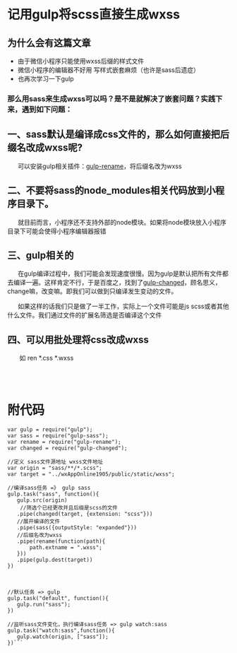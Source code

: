 #  记用gulp将scss直接生成wxss

## 为什么会有这篇文章

* 由于微信小程序只能使用wxss后缀的样式文件
* 微信小程序的编辑器不好用 写样式嵌套麻烦（也许是sass后遗症）
* 也再次学习一下gulp

</hr>

 ### 那么用sass来生成wxss可以吗？是不是就解决了嵌套问题？实践下来，遇到如下问题：


 ## 一、sass默认是编译成css文件的，那么如何直接把后缀名改成wxss呢?
 <p>&nbsp;&nbsp;&nbsp;&nbsp;&nbsp;&nbsp;可以安装gulp相关插件：<a href="https://www.npmjs.com/package/gulp-rename">gulp-rename</a>，将后缀名改为wxss</p>

 ## 二、不要将sass的node_modules相关代码放到小程序目录下。

 <p>&nbsp;&nbsp;&nbsp;&nbsp;&nbsp;&nbsp;就目前而言，小程序还不支持外部的node模块。如果将node模块放入小程序目录下可能会使得小程序编辑器报错</p>


 ## 三、gulp相关的
  
 <p>&nbsp;&nbsp;&nbsp;&nbsp;&nbsp;&nbsp;在gulp编译过程中，我们可能会发现速度很慢。因为gulp是默认把所有文件都去编译一遍。这样肯定不行，于是百度之，找到了<a href="https://www.npmjs.com/package/gulp-rename">gulp-changed</a>，顾名思义，change嘛，改变嘛。即我们可以做到只编译发生变动的文件。</p>
 <p>&nbsp;&nbsp;&nbsp;&nbsp;&nbsp;&nbsp;如果这样的话我们只是做了一半工作，实际上一个文件可能是js scss或者其他什么文件。我们通过文件的扩展名筛选是否编译这个文件</p>


 ## 四、可以用批处理将css改成wxss
 <p>&nbsp;&nbsp;&nbsp;&nbsp;&nbsp;&nbsp; 如 ren *.css *.wxss </p>

</br>
</br>

  # 附代码

 ```
var gulp = require("gulp");
var sass = require("gulp-sass");
var rename = require("gulp-rename");
var changed = require("gulp-changed");

//定义 sass文件源地址 wxss文件地址
var origin = "sass/**/*.scss";
var target = "../wxAppOnline1905/public/static/wxss";

//编译sass任务 =》 gulp sass
gulp.task("sass", function(){
    gulp.src(origin)
     //筛选个已经更改并且后缀是scss的文件
    .pipe(changed(target, {extension: "scss"}))
    //展开编译的文件
    .pipe(sass({outputStyle: "expanded"}))
    //后缀名改为wxss
    .pipe(rename(function(path){
        path.extname = ".wxss";
    }))
    .pipe(gulp.dest(target))
})



//默认任务 => gulp
gulp.task("default", function(){
    gulp.run("sass");
})

//监听sass文件变化，执行编译sass任务 => gulp watch:sass
gulp.task("watch:sass",function(){
    gulp.watch(origin, ["sass"]);
})```
